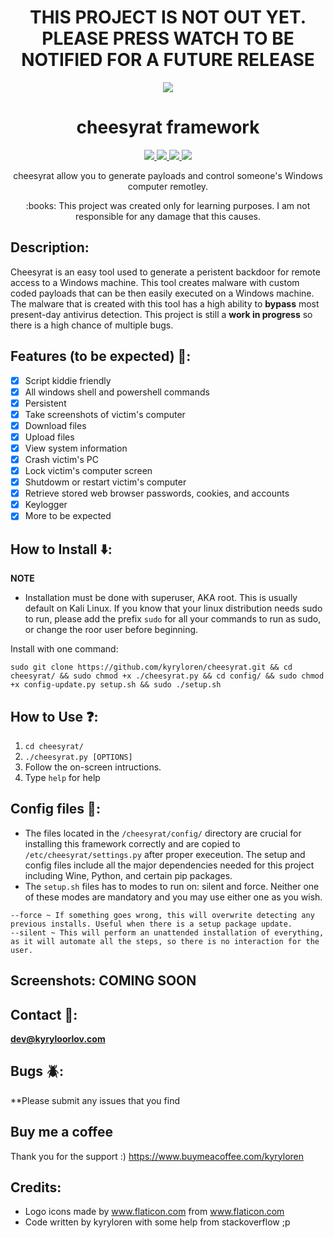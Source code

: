 <h1 align="center">THIS PROJECT IS NOT OUT YET. PLEASE PRESS WATCH TO BE NOTIFIED FOR A FUTURE RELEASE</h1>

<p align="center">
  <img src="https://i.imgur.com/jCd2xsO.png">
</p>

<h1 align="center">cheesyrat framework</h1>

<p align="center">
  <a href="https://www.python.org/">
    <img src="https://img.shields.io/badge/Python-3.4.0-brightgreen.svg">
  </a>
  <a href="https://github.com/kyryloren/cheesyrat/blob/master/LICENSE">
    <img src="https://img.shields.io/badge/License-GNU-lightgrey.svg">
  </a>
  <a href="https://github.com/kyryloren/cheesyrat">
    <img src="https://img.shields.io/badge/Release-DEVELOPMENT-red.svg">
  </a>
    <a href="https://opensource.org">
    <img src="https://img.shields.io/badge/Open%20Source-%E2%9D%A4-brightgreen.svg">
  </a>
</p>

<p align="center">
  cheesyrat allow you to generate payloads and control someone's Windows computer remotley.
</p>

<p align="center">
  :books: This project was created only for learning purposes. I am not responsible for any damage that this causes.
</p>

## Description:
Cheesyrat is an easy tool used to generate a peristent backdoor for remote access to a Windows machine. This tool creates malware with custom coded payloads that can be then easily executed on a Windows machine. The malware that is created with this tool has a high ability to __bypass__ most present-day antivirus detection. This project is still a __work in progress__ so there is a high chance of multiple bugs.

## Features (to be expected) :key::
- [x] Script kiddie friendly
- [x] All windows shell and powershell commands
- [x] Persistent
- [x] Take screenshots of victim's computer
- [x] Download files
- [x] Upload files
- [x] View system information
- [x] Crash victim's PC
- [x] Lock victim's computer screen
- [x] Shutdowm or restart victim's computer
- [x] Retrieve stored web browser passwords, cookies, and accounts
- [x] Keylogger
- [x] More to be expected

## How to Install :arrow_down::
**NOTE**
- Installation must be done with superuser, AKA root. This is usually default on Kali Linux. If you know that your linux distribution needs sudo to run, please add the prefix ```sudo``` for all your commands to run as sudo, or change the roor user before beginning.

Install with one command: 
```
sudo git clone https://github.com/kyryloren/cheesyrat.git && cd cheesyrat/ && sudo chmod +x ./cheesyrat.py && cd config/ && sudo chmod +x config-update.py setup.sh && sudo ./setup.sh
```

## How to Use :question::
1. ```cd cheesyrat/```
2. ```./cheesyrat.py [OPTIONS]```
2. Follow the on-screen intructions.
3. Type ```help``` for help

## Config files :pushpin::
- The files located in the ```/cheesyrat/config/``` directory are crucial for installing this framework correctly and are copied to ```/etc/cheesyrat/settings.py``` after proper execeution. The setup and config files include all the major dependencies needed for this project including Wine, Python, and certain pip packages.
- The ```setup.sh``` files has to modes to run on: silent and force. Neither one of these modes are mandatory and you may use either one as you wish.
```
--force ~ If something goes wrong, this will overwrite detecting any previous installs. Useful when there is a setup package update.
--silent ~ This will perform an unattended installation of everything, as it will automate all the steps, so there is no interaction for the user.
```

## Screenshots: COMING SOON


## Contact :email::
**dev@kyryloorlov.com**

## Bugs :beetle::
**Please submit any issues that you find

## Buy me a coffee
Thank you for the support :)
https://www.buymeacoffee.com/kyryloren

## Credits:
- Logo icons made by www.flaticon.com from www.flaticon.com
- Code written by kyryloren with some help from stackoverflow ;p
